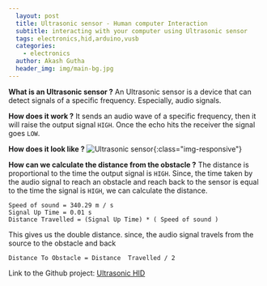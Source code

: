 ```yaml
---
  layout: post
  title: Ultrasonic sensor - Human computer Interaction
  subtitle: interacting with your computer using Ultrasonic sensor
  tags: electronics,hid,arduino,vusb
  categories: 
    - electronics
  author: Akash Gutha
  header_img: img/main-bg.jpg
---
```


__What is an Ultrasonic sensor ?__
An Ultrasonic sensor is a device that can detect signals of a specific frequency. Especially, audio signals.

__How does it work ?__
It sends an audio wave of a specific frequency, then it will raise the output signal `HIGH`. Once the echo hits the receiver the signal goes `LOW`. 

__How does it look like ?__
![Ultrasonic sensor](https://www.clinchhub.com/wp-content/uploads/2016/12/sku_133696_3.jpg){:class="img-responsive"}

__How can we calculate the distance from the obstacle ?__
The distance is proportional to the time the output signal is `HIGH`. Since, the time taken by the audio signal to reach an obstacle and reach back to the sensor is equal to the time the signal is `HIGH`, we can calculate the distance.
```
Speed of sound = 340.29 m / s
Signal Up Time = 0.01 s
Distance Travelled = (Signal Up Time) * ( Speed of sound )
```
This gives us the double distance. since, the audio signal travels from the source to the obstacle and back
```
Distance To Obstacle = Distance  Travelled / 2
```

Link to the Github project: [Ultrasonic HID](https://github.com/AkashGutha/Ultrasonic-Human-Interface-device.git)
